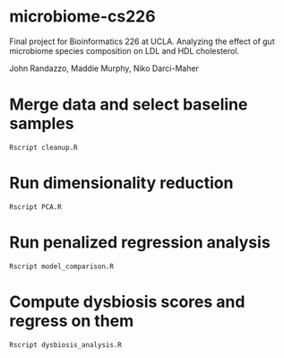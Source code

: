 # microbiome-cs226
Final project for Bioinformatics 226 at UCLA. Analyzing the effect of gut microbiome species composition on LDL and HDL cholesterol. 

John Randazzo, Maddie Murphy, Niko Darci-Maher

# Merge data and select baseline samples
```{bash}
Rscript cleanup.R
```

# Run dimensionality reduction
```{bash}
Rscript PCA.R
```

# Run penalized regression analysis
```{bash}
Rscript model_comparison.R
```

# Compute dysbiosis scores and regress on them
```{bash}
Rscript dysbiosis_analysis.R
```
